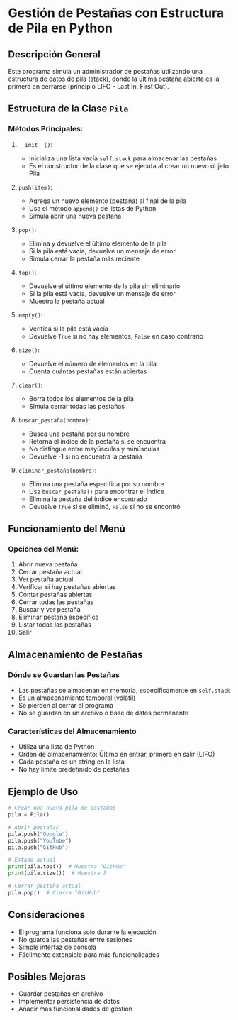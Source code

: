 # Gestión de Pestañas con Estructura de Pila en Python

## Descripción General
Este programa simula un administrador de pestañas utilizando una estructura de datos de pila (stack), donde la última pestaña abierta es la primera en cerrarse (principio LIFO - Last In, First Out).

## Estructura de la Clase `Pila`

### Métodos Principales:
1. `__init__()`: 
   - Inicializa una lista vacía `self.stack` para almacenar las pestañas
   - Es el constructor de la clase que se ejecuta al crear un nuevo objeto Pila

2. `push(item)`:
   - Agrega un nuevo elemento (pestaña) al final de la pila
   - Usa el método `append()` de listas de Python
   - Simula abrir una nueva pestaña

3. `pop()`:
   - Elimina y devuelve el último elemento de la pila
   - Si la pila está vacía, devuelve un mensaje de error
   - Simula cerrar la pestaña más reciente

4. `top()`:
   - Devuelve el último elemento de la pila sin eliminarlo
   - Si la pila está vacía, devuelve un mensaje de error
   - Muestra la pestaña actual

5. `empty()`:
   - Verifica si la pila está vacía
   - Devuelve `True` si no hay elementos, `False` en caso contrario

6. `size()`:
   - Devuelve el número de elementos en la pila
   - Cuenta cuántas pestañas están abiertas

7. `clear()`:
   - Borra todos los elementos de la pila
   - Simula cerrar todas las pestañas

8. `buscar_pestaña(nombre)`:
   - Busca una pestaña por su nombre
   - Retorna el índice de la pestaña si se encuentra
   - No distingue entre mayúsculas y minúsculas
   - Devuelve -1 si no encuentra la pestaña

9. `eliminar_pestaña(nombre)`:
   - Elimina una pestaña específica por su nombre
   - Usa `buscar_pestaña()` para encontrar el índice
   - Elimina la pestaña del índice encontrado
   - Devuelve `True` si se eliminó, `False` si no se encontró

## Funcionamiento del Menú

### Opciones del Menú:
1. Abrir nueva pestaña
2. Cerrar pestaña actual
3. Ver pestaña actual
4. Verificar si hay pestañas abiertas
5. Contar pestañas abiertas
6. Cerrar todas las pestañas
7. Buscar y ver pestaña
8. Eliminar pestaña específica
9. Listar todas las pestañas
10. Salir

## Almacenamiento de Pestañas

### Dónde se Guardan las Pestañas
- Las pestañas se almacenan en memoria, específicamente en `self.stack`
- Es un almacenamiento temporal (volátil)
- Se pierden al cerrar el programa
- No se guardan en un archivo o base de datos permanente

### Características del Almacenamiento
- Utiliza una lista de Python
- Orden de almacenamiento: Último en entrar, primero en salir (LIFO)
- Cada pestaña es un string en la lista
- No hay límite predefinido de pestañas

## Ejemplo de Uso

```python
# Crear una nueva pila de pestañas
pila = Pila()

# Abrir pestañas
pila.push("Google")
pila.push("YouTube")
pila.push("GitHub")

# Estado actual
print(pila.top())  # Muestra "GitHub"
print(pila.size())  # Muestra 3

# Cerrar pestaña actual
pila.pop()  # Cierra "GitHub"
```

## Consideraciones
- El programa funciona solo durante la ejecución
- No guarda las pestañas entre sesiones
- Simple interfaz de consola
- Fácilmente extensible para más funcionalidades

## Posibles Mejoras
- Guardar pestañas en archivo
- Implementar persistencia de datos
- Añadir más funcionalidades de gestión
